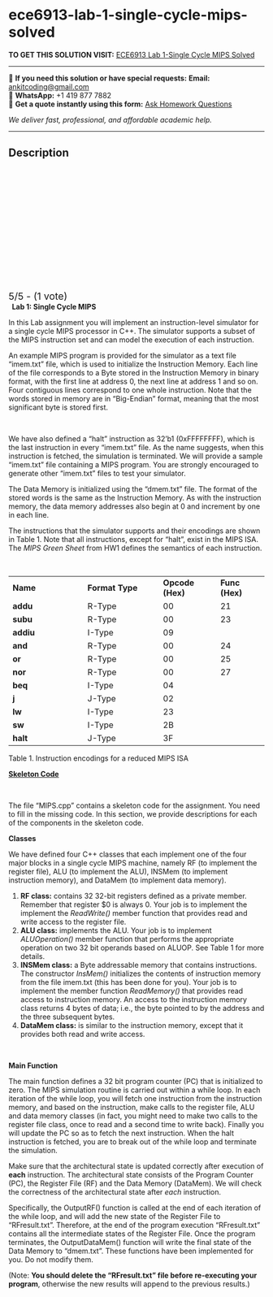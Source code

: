 # ece6913-lab-1-single-cycle-mips-solved
**TO GET THIS SOLUTION VISIT:** [ECE6913  Lab 1-Single Cycle MIPS Solved](https://www.ankitcodinghub.com/product/ece6913-lab-1-single-cycle-mips-solved/)


---

📩 **If you need this solution or have special requests:** **Email:** ankitcoding@gmail.com  
📱 **WhatsApp:** +1 419 877 7882  
📄 **Get a quote instantly using this form:** [Ask Homework Questions](https://www.ankitcodinghub.com/services/ask-homework-questions/)

*We deliver fast, professional, and affordable academic help.*

---

<h2>Description</h2>



<div class="kk-star-ratings kksr-auto kksr-align-center kksr-valign-top" data-payload="{&quot;align&quot;:&quot;center&quot;,&quot;id&quot;:&quot;91284&quot;,&quot;slug&quot;:&quot;default&quot;,&quot;valign&quot;:&quot;top&quot;,&quot;ignore&quot;:&quot;&quot;,&quot;reference&quot;:&quot;auto&quot;,&quot;class&quot;:&quot;&quot;,&quot;count&quot;:&quot;1&quot;,&quot;legendonly&quot;:&quot;&quot;,&quot;readonly&quot;:&quot;&quot;,&quot;score&quot;:&quot;5&quot;,&quot;starsonly&quot;:&quot;&quot;,&quot;best&quot;:&quot;5&quot;,&quot;gap&quot;:&quot;4&quot;,&quot;greet&quot;:&quot;Rate this product&quot;,&quot;legend&quot;:&quot;5\/5 - (1 vote)&quot;,&quot;size&quot;:&quot;24&quot;,&quot;title&quot;:&quot;ECE6913&nbsp;&nbsp;Lab 1-Single Cycle MIPS Solved&quot;,&quot;width&quot;:&quot;138&quot;,&quot;_legend&quot;:&quot;{score}\/{best} - ({count} {votes})&quot;,&quot;font_factor&quot;:&quot;1.25&quot;}">

<div class="kksr-stars">

<div class="kksr-stars-inactive">
            <div class="kksr-star" data-star="1" style="padding-right: 4px">


<div class="kksr-icon" style="width: 24px; height: 24px;"></div>
        </div>
            <div class="kksr-star" data-star="2" style="padding-right: 4px">


<div class="kksr-icon" style="width: 24px; height: 24px;"></div>
        </div>
            <div class="kksr-star" data-star="3" style="padding-right: 4px">


<div class="kksr-icon" style="width: 24px; height: 24px;"></div>
        </div>
            <div class="kksr-star" data-star="4" style="padding-right: 4px">


<div class="kksr-icon" style="width: 24px; height: 24px;"></div>
        </div>
            <div class="kksr-star" data-star="5" style="padding-right: 4px">


<div class="kksr-icon" style="width: 24px; height: 24px;"></div>
        </div>
    </div>

<div class="kksr-stars-active" style="width: 138px;">
            <div class="kksr-star" style="padding-right: 4px">


<div class="kksr-icon" style="width: 24px; height: 24px;"></div>
        </div>
            <div class="kksr-star" style="padding-right: 4px">


<div class="kksr-icon" style="width: 24px; height: 24px;"></div>
        </div>
            <div class="kksr-star" style="padding-right: 4px">


<div class="kksr-icon" style="width: 24px; height: 24px;"></div>
        </div>
            <div class="kksr-star" style="padding-right: 4px">


<div class="kksr-icon" style="width: 24px; height: 24px;"></div>
        </div>
            <div class="kksr-star" style="padding-right: 4px">


<div class="kksr-icon" style="width: 24px; height: 24px;"></div>
        </div>
    </div>
</div>


<div class="kksr-legend" style="font-size: 19.2px;">
            5/5 - (1 vote)    </div>
    </div>
<strong>&nbsp;&nbsp;Lab 1: Single Cycle MIPS</strong>

In this Lab assignment you will implement an instruction-level simulator for a single cycle MIPS processor in C++. The simulator supports a subset of the MIPS instruction set and can model the execution of each instruction.

An example MIPS program is provided for the simulator as a text file “imem.txt” file, which is used to initialize the Instruction Memory. Each line of the file corresponds to a Byte stored in the Instruction Memory in binary format, with the first line at address 0, the next line at address 1 and so on. Four contiguous lines correspond to one whole instruction. Note that the words stored in memory are in “Big-Endian” format, meaning that the most significant byte is stored first.

&nbsp;

We have also defined a “halt” instruction as 32’b1 (0xFFFFFFFF), which is the last instruction in every “imem.txt” file. As the name suggests, when this instruction is fetched, the simulation is terminated. We will provide a sample “imem.txt” file containing a MIPS program. You are strongly encouraged to generate other “imem.txt” files to test your simulator.

The Data Memory is initialized using the “dmem.txt” file. The format of the stored words is the same as the Instruction Memory. As with the instruction memory, the data memory addresses also begin at 0 and increment by one in each line.

The instructions that the simulator supports and their encodings are shown in Table 1. Note that all instructions, except for “halt”, exist in the MIPS ISA. The <em>MIPS Green Sheet</em> from HW1 defines the semantics of each instruction.

&nbsp;

<table width="474">
<tbody>
<tr>
<td width="144"><strong>Name</strong></td>
<td width="144"><strong>Format Type</strong></td>
<td width="102"><strong>Opcode</strong> <strong>(Hex)</strong></td>
<td width="84"><strong>Func</strong> <strong>(Hex)</strong></td>
</tr>
<tr>
<td width="144"><strong>addu</strong></td>
<td width="144">R-Type</td>
<td width="102">00</td>
<td width="84">21</td>
</tr>
<tr>
<td width="144"><strong>subu</strong></td>
<td width="144">R-Type</td>
<td width="102">00</td>
<td width="84">23</td>
</tr>
<tr>
<td width="144"><strong>addiu</strong></td>
<td width="144">I-Type</td>
<td width="102">09</td>
<td width="84"></td>
</tr>
<tr>
<td width="144"><strong>and</strong></td>
<td width="144">R-Type</td>
<td width="102">00</td>
<td width="84">24</td>
</tr>
<tr>
<td width="144"><strong>or</strong></td>
<td width="144">R-Type</td>
<td width="102">00</td>
<td width="84">25</td>
</tr>
<tr>
<td width="144"><strong>nor</strong></td>
<td width="144">R-Type</td>
<td width="102">00</td>
<td width="84">27</td>
</tr>
<tr>
<td width="144"><strong>beq</strong></td>
<td width="144">I-Type</td>
<td width="102">04</td>
<td width="84"></td>
</tr>
<tr>
<td width="144"><strong>j</strong></td>
<td width="144">J-Type</td>
<td width="102">02</td>
<td width="84"></td>
</tr>
<tr>
<td width="144"><strong>lw</strong></td>
<td width="144">I-Type</td>
<td width="102">23</td>
<td width="84"></td>
</tr>
<tr>
<td width="144"><strong>sw</strong></td>
<td width="144">I-Type</td>
<td width="102">2B</td>
<td width="84"></td>
</tr>
<tr>
<td width="144"><strong>halt</strong></td>
<td width="144">J-Type</td>
<td width="102">3F</td>
<td width="84"></td>
</tr>
</tbody>
</table>
Table 1. Instruction encodings for a reduced MIPS ISA

<strong><u>Skeleton Code</u></strong>

&nbsp;

The file “MIPS.cpp” contains a skeleton code for the assignment. You need to fill in the missing code. In this section, we provide descriptions for each of the components in the skeleton code.

<strong>Classes</strong>

We have defined four C++ classes that each implement one of the four major blocks in a single cycle MIPS machine, namely RF (to implement the register file), ALU (to implement the ALU), INSMem (to implement instruction memory), and DataMem (to implement data memory).

<ol>
<li><strong>RF class:</strong> contains 32 32-bit registers defined as a private member. Remember that register $0 is always 0. Your job is to implement the implement the <em>ReadWrite()</em> member function that provides read and write access to the register file.</li>
<li><strong>ALU class:</strong> implements the ALU. Your job is to implement <em>ALUOperation() </em>member function that performs the appropriate operation on two 32 bit operands based on ALUOP. See Table 1 for more details.</li>
<li><strong>INSMem class:</strong> a Byte addressable memory that contains instructions. The constructor <em>InsMem()</em> initializes the contents of instruction memory from the file imem.txt (this has been done for you). Your job is to implement the member function <em>ReadMemory()</em> that provides read access to instruction memory. An access to the instruction memory class returns 4 bytes of data; i.e., the byte pointed to by the address and the three subsequent bytes.</li>
<li><strong>DataMem class:</strong> is similar to the instruction memory, except that it provides both read and write access.</li>
</ol>
&nbsp;

<strong>Main Function</strong>

The main function defines a 32 bit program counter (PC) that is initialized to zero. The MIPS simulation routine is carried out within a while loop. In each iteration of the while loop, you will fetch one instruction from the instruction memory, and based on the instruction, make calls to the register file, ALU and data memory classes (in fact, you might need to make two calls to the register file class, once to read and a second time to write back). Finally you will update the PC so as to fetch the next instruction. When the halt instruction is fetched, you are to break out of the while loop and terminate the simulation.

Make sure that the architectural state is updated correctly after execution of <strong>each</strong> instruction. The architectural state consists of the Program Counter (PC), the Register File (RF) and the Data Memory (DataMem). We will check the correctness of the architectural state after <em>each</em> instruction.

Specifically, the OutputRF() function is called at the end of each iteration of the while loop, and will add the new state of the Register File to “RFresult.txt”. Therefore, at the end of the program execution “RFresult.txt” contains all the intermediate states of the Register File. Once the program terminates, the OutputDataMem() function will write the final state of the Data Memory to “dmem.txt”. These functions have been implemented for you. Do not modify them.

(Note: <strong>You should delete the “RFresult.txt” file before re-executing your program</strong>, otherwise the new results will append to the previous results.)
